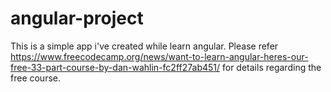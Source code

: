 # angular-project
This is a simple app i've created while learn angular. Please refer https://www.freecodecamp.org/news/want-to-learn-angular-heres-our-free-33-part-course-by-dan-wahlin-fc2ff27ab451/ for details regarding the free course.
